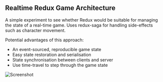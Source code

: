 ## Realtime Redux Game Architecture

A simple experiment to see whether Redux would be suitable for managing the state of a real-time game. Uses redux-saga for handling side-effects such as character movement.

Potential advantages of this approach:
* An event-sourced, reproducible game state
* Easy state restoration and serialisation
* State synchronisation between clients and server
* Use time-travel to step through the game state

![Screenshot](https://i.imgur.com/ssUtqh6.png)
